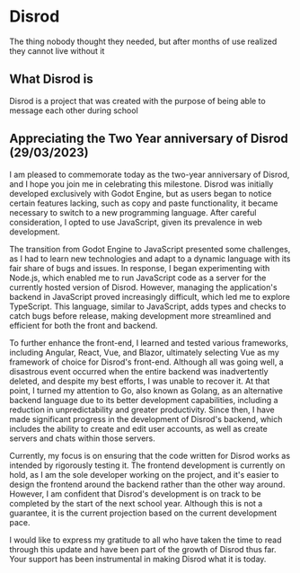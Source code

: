 # Disrod

The thing nobody thought they needed, but after months of use realized they cannot live without it

## What Disrod is

Disrod is a project that was created with the purpose of being able to message each other during school

## Appreciating the Two Year anniversary of Disrod (29/03/2023)

I am pleased to commemorate today as the two-year anniversary of Disrod, and I hope you join me in celebrating this milestone. Disrod was initially developed exclusively with Godot Engine, but as users began to notice certain features lacking, such as copy and paste functionality, it became necessary to switch to a new programming language. After careful consideration, I opted to use JavaScript, given its prevalence in web development.

The transition from Godot Engine to JavaScript presented some challenges, as I had to learn new technologies and adapt to a dynamic language with its fair share of bugs and issues. In response, I began experimenting with Node.js, which enabled me to run JavaScript code as a server for the currently hosted version of Disrod. However, managing the application's backend in JavaScript proved increasingly difficult, which led me to explore TypeScript. This language, similar to JavaScript, adds types and checks to catch bugs before release, making development more streamlined and efficient for both the front and backend.

To further enhance the front-end, I learned and tested various frameworks, including Angular, React, Vue, and Blazor, ultimately selecting Vue as my framework of choice for Disrod's front-end. Although all was going well, a disastrous event occurred when the entire backend was inadvertently deleted, and despite my best efforts, I was unable to recover it. At that point, I turned my attention to Go, also known as Golang, as an alternative backend language due to its better development capabilities, including a reduction in unpredictability and greater productivity. Since then, I have made significant progress in the development of Disrod's backend, which includes the ability to create and edit user accounts, as well as create servers and chats within those servers.

Currently, my focus is on ensuring that the code written for Disrod works as intended by rigorously testing it. The frontend development is currently on hold, as I am the sole developer working on the project, and it's easier to design the frontend around the backend rather than the other way around. However, I am confident that Disrod's development is on track to be completed by the start of the next school year. Although this is not a guarantee, it is the current projection based on the current development pace.

I would like to express my gratitude to all who have taken the time to read through this update and have been part of the growth of Disrod thus far. Your support has been instrumental in making Disrod what it is today.